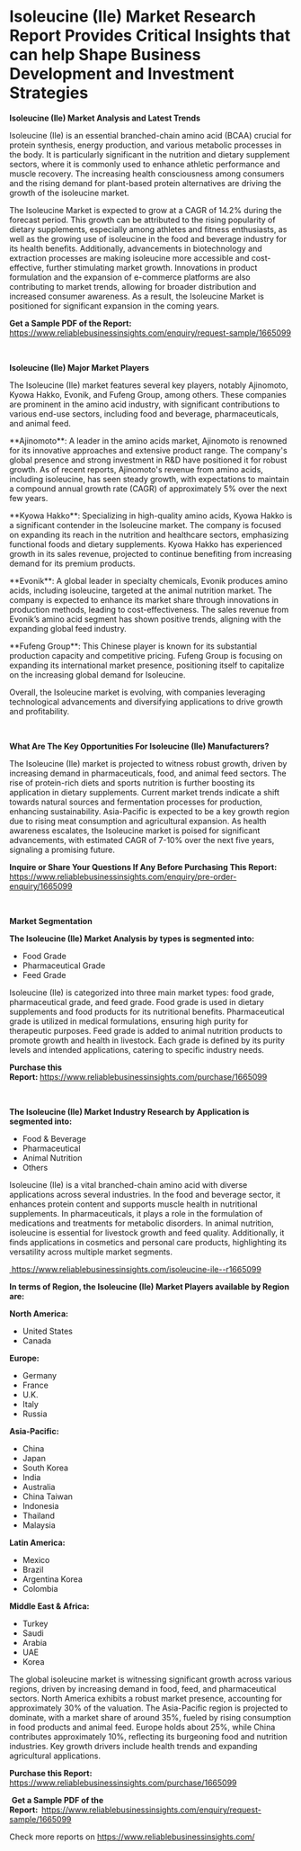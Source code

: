 <p><h1>Isoleucine (Ile) Market Research Report Provides Critical Insights that can help Shape Business Development and Investment Strategies</h1></p><p><strong>Isoleucine (Ile) Market Analysis and Latest Trends</strong></p>
<p><p>Isoleucine (Ile) is an essential branched-chain amino acid (BCAA) crucial for protein synthesis, energy production, and various metabolic processes in the body. It is particularly significant in the nutrition and dietary supplement sectors, where it is commonly used to enhance athletic performance and muscle recovery. The increasing health consciousness among consumers and the rising demand for plant-based protein alternatives are driving the growth of the isoleucine market.</p><p>The Isoleucine Market is expected to grow at a CAGR of 14.2% during the forecast period. This growth can be attributed to the rising popularity of dietary supplements, especially among athletes and fitness enthusiasts, as well as the growing use of isoleucine in the food and beverage industry for its health benefits. Additionally, advancements in biotechnology and extraction processes are making isoleucine more accessible and cost-effective, further stimulating market growth. Innovations in product formulation and the expansion of e-commerce platforms are also contributing to market trends, allowing for broader distribution and increased consumer awareness. As a result, the Isoleucine Market is positioned for significant expansion in the coming years.</p></p>
<p><strong>Get a Sample PDF of the Report:&nbsp;</strong> <a href="https://www.reliablebusinessinsights.com/enquiry/request-sample/1665099?utm_campaign=3035&utm_medium=2&utm_source=Github&utm_content=ia&utm_term=02042025&utm_id=isoleucine-ile">https://www.reliablebusinessinsights.com/enquiry/request-sample/1665099</a></p>
<p>&nbsp;</p>
<p><strong>Isoleucine (Ile) Major Market Players</strong></p>
<p><p>The Isoleucine (Ile) market features several key players, notably Ajinomoto, Kyowa Hakko, Evonik, and Fufeng Group, among others. These companies are prominent in the amino acid industry, with significant contributions to various end-use sectors, including food and beverage, pharmaceuticals, and animal feed.</p><p>**Ajinomoto**: A leader in the amino acids market, Ajinomoto is renowned for its innovative approaches and extensive product range. The company's global presence and strong investment in R&D have positioned it for robust growth. As of recent reports, Ajinomoto's revenue from amino acids, including isoleucine, has seen steady growth, with expectations to maintain a compound annual growth rate (CAGR) of approximately 5% over the next few years.</p><p>**Kyowa Hakko**: Specializing in high-quality amino acids, Kyowa Hakko is a significant contender in the Isoleucine market. The company is focused on expanding its reach in the nutrition and healthcare sectors, emphasizing functional foods and dietary supplements. Kyowa Hakko has experienced growth in its sales revenue, projected to continue benefiting from increasing demand for its premium products.</p><p>**Evonik**: A global leader in specialty chemicals, Evonik produces amino acids, including isoleucine, targeted at the animal nutrition market. The company is expected to enhance its market share through innovations in production methods, leading to cost-effectiveness. The sales revenue from Evonik’s amino acid segment has shown positive trends, aligning with the expanding global feed industry.</p><p>**Fufeng Group**: This Chinese player is known for its substantial production capacity and competitive pricing. Fufeng Group is focusing on expanding its international market presence, positioning itself to capitalize on the increasing global demand for Isoleucine.</p><p>Overall, the Isoleucine market is evolving, with companies leveraging technological advancements and diversifying applications to drive growth and profitability.</p></p>
<p>&nbsp;</p>
<p><strong>What Are The Key Opportunities For Isoleucine (Ile) Manufacturers?</strong></p>
<p><p>The Isoleucine (Ile) market is projected to witness robust growth, driven by increasing demand in pharmaceuticals, food, and animal feed sectors. The rise of protein-rich diets and sports nutrition is further boosting its application in dietary supplements. Current market trends indicate a shift towards natural sources and fermentation processes for production, enhancing sustainability. Asia-Pacific is expected to be a key growth region due to rising meat consumption and agricultural expansion. As health awareness escalates, the Isoleucine market is poised for significant advancements, with estimated CAGR of 7-10% over the next five years, signaling a promising future.</p></p>
<p><strong>Inquire or Share Your Questions If Any Before Purchasing This Report:</strong> <a href="https://www.reliablebusinessinsights.com/enquiry/pre-order-enquiry/1665099?utm_campaign=3035&utm_medium=2&utm_source=Github&utm_content=ia&utm_term=02042025&utm_id=isoleucine-ile">https://www.reliablebusinessinsights.com/enquiry/pre-order-enquiry/1665099</a></p>
<p>&nbsp;</p>
<p><strong>Market Segmentation</strong></p>
<p><strong>The Isoleucine (Ile) Market Analysis by types is segmented into:</strong></p>
<p><ul><li>Food Grade</li><li>Pharmaceutical Grade</li><li>Feed Grade</li></ul></p>
<p><p>Isoleucine (Ile) is categorized into three main market types: food grade, pharmaceutical grade, and feed grade. Food grade is used in dietary supplements and food products for its nutritional benefits. Pharmaceutical grade is utilized in medical formulations, ensuring high purity for therapeutic purposes. Feed grade is added to animal nutrition products to promote growth and health in livestock. Each grade is defined by its purity levels and intended applications, catering to specific industry needs.</p></p>
<p><strong>Purchase this Report:&nbsp;</strong><a href="https://www.reliablebusinessinsights.com/purchase/1665099?utm_campaign=3035&utm_medium=2&utm_source=Github&utm_content=ia&utm_term=02042025&utm_id=isoleucine-ile">https://www.reliablebusinessinsights.com/purchase/1665099</a></p>
<p>&nbsp;</p>
<p><strong>The Isoleucine (Ile) Market Industry Research by Application is segmented into:</strong></p>
<p><ul><li>Food & Beverage</li><li>Pharmaceutical</li><li>Animal Nutrition</li><li>Others</li></ul></p>
<p><p>Isoleucine (Ile) is a vital branched-chain amino acid with diverse applications across several industries. In the food and beverage sector, it enhances protein content and supports muscle health in nutritional supplements. In pharmaceuticals, it plays a role in the formulation of medications and treatments for metabolic disorders. In animal nutrition, isoleucine is essential for livestock growth and feed quality. Additionally, it finds applications in cosmetics and personal care products, highlighting its versatility across multiple market segments.</p></p>
<p><a href="https://www.reliablebusinessinsights.com/isoleucine-ile--r1665099?utm_campaign=3035&utm_medium=2&utm_source=Github&utm_content=ia&utm_term=02042025&utm_id=isoleucine-ile">&nbsp;https://www.reliablebusinessinsights.com/isoleucine-ile--r1665099</a></p>
<p><strong>In terms of Region, the Isoleucine (Ile) Market Players available by Region are:</strong></p>
<p>
    <p> <strong> North America: </strong>
        <ul>
            <li>United States</li>
            <li>Canada</li>
        </ul>
        </p> 
    <p> <strong> Europe: </strong>
        <ul>
            <li>Germany</li>
            <li>France</li>
            <li>U.K.</li>
            <li>Italy</li>
            <li>Russia</li>
        </ul>
        </p> 
    <p> <strong> Asia-Pacific: </strong>
        <ul>
            <li>China</li>
            <li>Japan</li>
            <li>South Korea</li>
            <li>India</li>
            <li>Australia</li>
            <li>China Taiwan</li>
            <li>Indonesia</li>
            <li>Thailand</li>
            <li>Malaysia</li>
        </ul>
        </p> 
    <p> <strong> Latin America: </strong>
        <ul>
            <li>Mexico</li>
            <li>Brazil</li>
            <li>Argentina Korea</li>
            <li>Colombia</li>
        </ul>
        </p> 
    <p> <strong> Middle East & Africa: </strong>
        <ul>
            <li>Turkey</li>
            <li>Saudi</li>
            <li>Arabia</li>
            <li>UAE</li>
            <li>Korea</li>
        </ul>
    </p>
    </p>
<p><p>The global isoleucine market is witnessing significant growth across various regions, driven by increasing demand in food, feed, and pharmaceutical sectors. North America exhibits a robust market presence, accounting for approximately 30% of the valuation. The Asia-Pacific region is projected to dominate, with a market share of around 35%, fueled by rising consumption in food products and animal feed. Europe holds about 25%, while China contributes approximately 10%, reflecting its burgeoning food and nutrition industries. Key growth drivers include health trends and expanding agricultural applications.</p></p>
<p><strong>Purchase this Report: </strong><a href="https://www.reliablebusinessinsights.com/purchase/1665099?utm_campaign=3035&utm_medium=2&utm_source=Github&utm_content=ia&utm_term=02042025&utm_id=isoleucine-ile">https://www.reliablebusinessinsights.com/purchase/1665099</a></p>
<p>&nbsp;<strong>Get a Sample PDF of the Report:&nbsp;&nbsp;</strong><a href="https://www.reliablebusinessinsights.com/enquiry/request-sample/1665099?utm_campaign=3035&utm_medium=2&utm_source=Github&utm_content=ia&utm_term=02042025&utm_id=isoleucine-ile">https://www.reliablebusinessinsights.com/enquiry/request-sample/1665099</a></p>
<p><strong></strong></p>
<p>Check more reports on <a href="https://www.reliablebusinessinsights.com/?utm_campaign=3035&utm_medium=2&utm_source=Github&utm_content=ia&utm_term=02042025&utm_id=isoleucine-ile">https://www.reliablebusinessinsights.com/</a></p>